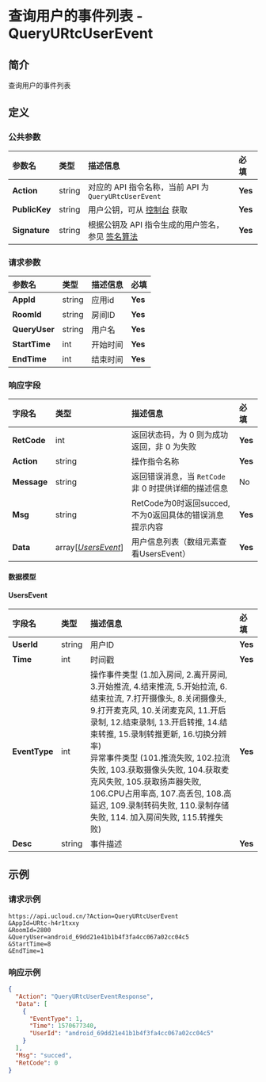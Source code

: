 # 查询用户的事件列表 - QueryURtcUserEvent

## 简介

查询用户的事件列表









## 定义

### 公共参数

| 参数名 | 类型 | 描述信息 | 必填 |
|:---|:---|:---|:---|
| **Action**     | string  | 对应的 API 指令名称，当前 API 为 `QueryURtcUserEvent`                        | **Yes** |
| **PublicKey**  | string  | 用户公钥，可从 [控制台](https://console.ucloud.cn/uapi/apikey) 获取                                             | **Yes** |
| **Signature**  | string  | 根据公钥及 API 指令生成的用户签名，参见 [签名算法](api/summary/signature.md)  | **Yes** |

### 请求参数

| 参数名 | 类型 | 描述信息 | 必填 |
|:---|:---|:---|:---|
| **AppId** | string | 应用id |**Yes**|
| **RoomId** | string | 房间ID |**Yes**|
| **QueryUser** | string | 用户名 |**Yes**|
| **StartTime** | int | 开始时间 |**Yes**|
| **EndTime** | int | 结束时间 |**Yes**|

### 响应字段

| 字段名 | 类型 | 描述信息 | 必填 |
|:---|:---|:---|:---|
| **RetCode** | int | 返回状态码，为 0 则为成功返回，非 0 为失败 |**Yes**|
| **Action** | string | 操作指令名称 |**Yes**|
| **Message** | string | 返回错误消息，当 `RetCode` 非 0 时提供详细的描述信息 |No|
| **Msg** | string | RetCode为0时返回succed,不为0返回具体的错误消息提示内容 |**Yes**|
| **Data** | array[[*UsersEvent*](#UsersEvent)] | 用户信息列表（数组元素查看UsersEvent） |**Yes**|

#### 数据模型


#### UsersEvent

| 字段名 | 类型 | 描述信息 | 必填 |
|:---|:---|:---|:---|
| **UserId** | string | 用户ID |**Yes**|
| **Time** | int | 时间戳 |**Yes**|
| **EventType** | int | 操作事件类型 (1.加入房间, 2.离开房间, 3.开始推流, 4.结束推流, 5.开始拉流, 6.结束拉流, 7.打开摄像头, 8.关闭摄像头, 9.打开麦克风, 10.关闭麦克风, 11.开启录制, 12.结束录制, 13.开启转推, 14.结束转推, 15.录制转推更新, 16.切换分辨率)<br />异常事件类型 (101.推流失败, 102.拉流失败, 103.获取摄像头失败, 104.获取麦克风失败, 105.获取扬声器失败, 106.CPU占用率高, 107.高丢包, 108.高延迟, 109.录制转码失败, 110.录制存储失败, 114. 加入房间失败, 115.转推失败) |**Yes**|
| **Desc** | string | 事件描述 |**Yes**|

## 示例

### 请求示例
    
```
https://api.ucloud.cn/?Action=QueryURtcUserEvent
&AppId=URtc-h4r1txxy
&RoomId=2800
&QueryUser=android_69dd21e41b1b4f3fa4cc067a02cc04c5
&StartTime=8
&EndTime=1
```

### 响应示例
    
```json
{
  "Action": "QueryURtcUserEventResponse",
  "Data": [
    {
      "EventType": 1,
      "Time": 1570677340,
      "UserId": "android_69dd21e41b1b4f3fa4cc067a02cc04c5"
    }
  ],
  "Msg": "succed",
  "RetCode": 0
}
```





